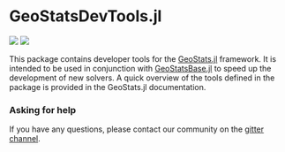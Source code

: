 # GeoStatsDevTools.jl

[![][travis-img]][travis-url] [![][codecov-img]][codecov-url]

This package contains developer tools for the
[GeoStats.jl](https://github.com/juliohm/GeoStats.jl)
framework. It is intended to be used in conjunction with
[GeoStatsBase.jl](https://github.com/juliohm/GeoStatsBase.jl)
to speed up the development of new solvers. A quick overview
of the tools defined in the package is provided in the
GeoStats.jl documentation.

### Asking for help

If you have any questions, please contact our community on the [gitter channel](https://gitter.im/JuliaEarth/GeoStats.jl).

[travis-img]: https://travis-ci.org/juliohm/GeoStatsDevTools.jl.svg?branch=master
[travis-url]: https://travis-ci.org/juliohm/GeoStatsDevTools.jl

[codecov-img]: https://codecov.io/gh/juliohm/GeoStatsDevTools.jl/branch/master/graph/badge.svg
[codecov-url]: https://codecov.io/gh/juliohm/GeoStatsDevTools.jl
